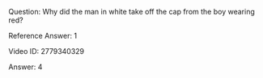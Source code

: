 Question: Why did the man in white take off the cap from the boy wearing red?

Reference Answer: 1

Video ID: 2779340329

Answer: 4


